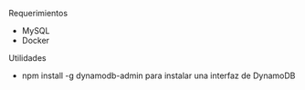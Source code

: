 Requerimientos
* MySQL
* Docker

Utilidades
* npm install -g dynamodb-admin para instalar una interfaz de DynamoDB